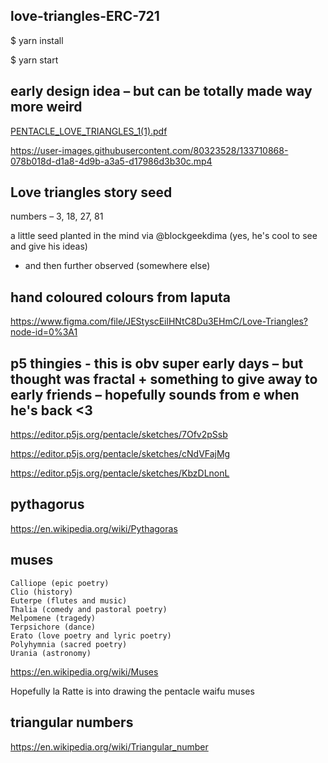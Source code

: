

## love-triangles-ERC-721

$ yarn install

$ yarn start



## early design idea – but can be totally made way more weird


[PENTACLE_LOVE_TRIANGLES_1(1).pdf](https://github.com/pentacledotai/love-triangles-ERC-721/files/7181998/PENTACLE_LOVE_TRIANGLES_1.1.pdf)

https://user-images.githubusercontent.com/80323528/133710868-078b018d-d1a8-4d9b-a3a5-d17986d3b30c.mp4



## Love triangles story seed

numbers – 3, 18, 27, 81

a little seed planted in the mind via @blockgeekdima (yes, he's cool to see and give his ideas) 
- and then further observed (somewhere else) 


## hand coloured colours from laputa

https://www.figma.com/file/JEStyscEilHNtC8Du3EHmC/Love-Triangles?node-id=0%3A1



## p5 thingies - this is obv super early days – but thought was fractal + something to give away to early friends – hopefully sounds from e when he's back <3

https://editor.p5js.org/pentacle/sketches/7Ofv2pSsb

https://editor.p5js.org/pentacle/sketches/cNdVFajMg

https://editor.p5js.org/pentacle/sketches/KbzDLnonL


## pythagorus

https://en.wikipedia.org/wiki/Pythagoras


## muses

    Calliope (epic poetry)
    Clio (history)
    Euterpe (flutes and music)
    Thalia (comedy and pastoral poetry)
    Melpomene (tragedy)
    Terpsichore (dance)
    Erato (love poetry and lyric poetry)
    Polyhymnia (sacred poetry)
    Urania (astronomy)

https://en.wikipedia.org/wiki/Muses


Hopefully la Ratte is into drawing the pentacle waifu muses



## triangular numbers

https://en.wikipedia.org/wiki/Triangular_number


